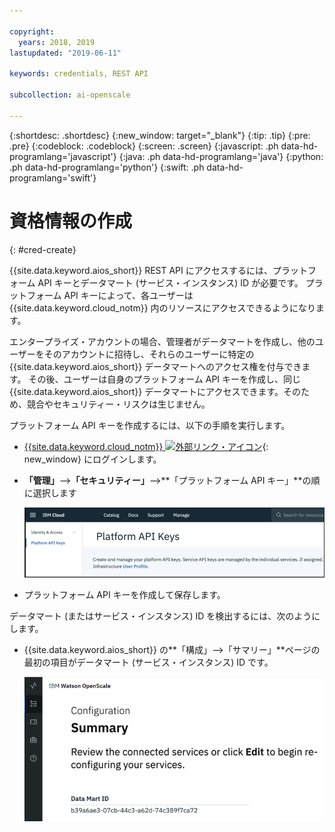 ```yaml
---

copyright:
  years: 2018, 2019
lastupdated: "2019-06-11"

keywords: credentials, REST API

subcollection: ai-openscale

---
```


{:shortdesc: .shortdesc}
{:new_window: target="_blank"}
{:tip: .tip}
{:pre: .pre}
{:codeblock: .codeblock}
{:screen: .screen}
{:javascript: .ph data-hd-programlang='javascript'}
{:java: .ph data-hd-programlang='java'}
{:python: .ph data-hd-programlang='python'}
{:swift: .ph data-hd-programlang='swift'}

# 資格情報の作成
{: #cred-create}

{{site.data.keyword.aios_short}} REST API にアクセスするには、プラットフォーム API キーとデータマート (サービス・インスタンス) ID が必要です。 プラットフォーム API キーによって、各ユーザーは {{site.data.keyword.cloud_notm}} 内のリソースにアクセスできるようになります。

エンタープライズ・アカウントの場合、管理者がデータマートを作成し、他のユーザーをそのアカウントに招待し、それらのユーザーに特定の {{site.data.keyword.aios_short}} データマートへのアクセス権を付与できます。 その後、ユーザーは自身のプラットフォーム API キーを作成し、同じ {{site.data.keyword.aios_short}} データマートにアクセスできます。そのため、競合やセキュリティー・リスクは生じません。

プラットフォーム API キーを作成するには、以下の手順を実行します。

- [{{site.data.keyword.cloud_notm}} ![外部リンク・アイコン](../../icons/launch-glyph.svg "外部リンク・アイコン")](https://{DomainName}){: new_window} にログインします。

- **「管理」**-->**「セキュリティー」**-->**「プラットフォーム API キー」**の順に選択します

    ![プラットフォーム API キー](images/cred-api-key.png)

- プラットフォーム API キーを作成して保存します。

データマート (またはサービス・インスタンス) ID を検出するには、次のようにします。

- {{site.data.keyword.aios_short}} の**「構成」-->「サマリー」**ページの最初の項目がデータマート (サービス・インスタンス) ID です。

    ![データマート ID](images/data-mart-id.png)
